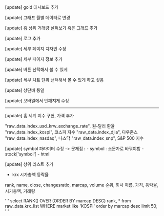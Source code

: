 
[update] gold 대시보드 추가

[update] 그래프 월별 데이터로 변경

[update] 홈 상위 거래량 살펴보기 혹은 그래프 추가 

[update] 로고 추가

[update] 세부 페이지 디자인 수정

[update] 세부 페이지 정보 추가

[update] 버튼 선택해서 볼 수 있게 

[update] 세부 차트 단위 선택해서 볼 수 있게 하고 싶음

[update] 상단바 통일

[update] 모바일에서 안깨지게 수정

--- 
[update] 홈 세계 지수 구현, 가격 추가 

"raw_data.index_usd_krw_exchange_rate", 원-달러 환율
"raw_data.index_kospi", 코스피 지수
"raw_data.index_djia", 다우존스
"raw_data.index_nasdaq", 나스닥
"raw_data.index_snp", S&P 500 지수


[update] symbol 파라미터 수정 
-> 문제점 : 
    - symbol : 소문자로 바꿔야함
        - stock['symbol']
    - html



[update] 상위 리스트 추가 

- krx 시가총액 등락율

rank, name, close, changesratio, marcap, volume
순위, 회사 이름, 가격, 등락율, 시가총액, 거래량

'''
select
	RANK() OVER (ORDER BY marcap DESC) rank,  *
from raw_data.krx_list
WHERE market like 'KOSPI'
order by marcap desc
limit 50;
'''